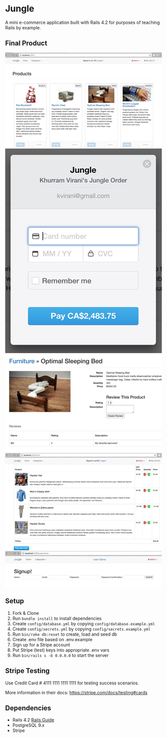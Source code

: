 # Jungle

A mini e-commerce application built with Rails 4.2 for purposes of teaching Rails by example.

## Final Product 

!["Screenshot of the home page"](https://github.com/escape-velocity/jungle-rails/blob/master/images/Home%20page%20with%20signed%20in%20user.png)
!["Screenshot of the Payment pop up"](https://github.com/escape-velocity/jungle-rails/blob/master/images/Order%20pop%20up%20for%20credit%20card.png)
!["Screenshot of the Product page with Review below"](https://github.com/escape-velocity/jungle-rails/blob/master/images/Product%20page%20with%20reviews%20form.png)
!["Screenshot of the Shopping Cart with logged in user"](https://github.com/escape-velocity/jungle-rails/blob/master/images/Purchase%20Cart%20for%20logged%20in%20users.png)
!["Screenshot of the Sign up page"](https://github.com/escape-velocity/jungle-rails/blob/master/images/Signup%20page%20form.png)

## Setup

1. Fork & Clone
2. Run `bundle install` to install dependencies
3. Create `config/database.yml` by copying `config/database.example.yml`
4. Create `config/secrets.yml` by copying `config/secrets.example.yml`
5. Run `bin/rake db:reset` to create, load and seed db
6. Create .env file based on .env.example
7. Sign up for a Stripe account
8. Put Stripe (test) keys into appropriate .env vars
9. Run `bin/rails s -b 0.0.0.0` to start the server

## Stripe Testing

Use Credit Card # 4111 1111 1111 1111 for testing success scenarios.

More information in their docs: <https://stripe.com/docs/testing#cards>

## Dependencies

* Rails 4.2 [Rails Guide](http://guides.rubyonrails.org/v4.2/)
* PostgreSQL 9.x
* Stripe
